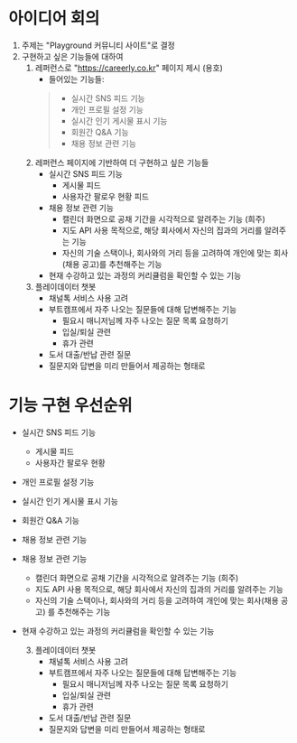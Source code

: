 # 아이디어 회의

1. 주제는 "Playground 커뮤니티 사이트"로 결정
2. 구현하고 싶은 기능들에 대하여
    1. 레퍼런스로 "https://careerly.co.kr" 페이지 제시 (용호)
        - 들어있는 기능들:
        >- 실시간 SNS 피드 기능
        >- 개인 프로필 설정 기능
        >- 실시간 인기 게시물 표시 기능
        >- 회원간 Q&A 기능
        >- 채용 정보 관련 기능
    2. 레퍼런스 페이지에 기반하여 더 구현하고 싶은 기능들
        - 실시간 SNS 피드 기능
            - 게시물 피드
            - 사용자간 팔로우 현황 피드
        - 채용 정보 관련 기능
            - 캘린더 화면으로 공채 기간을 시각적으로 알려주는 기능 (희주)
            - 지도 API 사용 목적으로, 해당 회사에서 자신의 집과의 거리를 알려주는 기능
            - 자신의 기술 스택이나, 회사와의 거리 등을 고려하여 개인에 맞는 회사(채용 공고)를 추천해주는 기능
        - 현재 수강하고 있는 과정의 커리큘럼을 확인할 수 있는 기능
    3. 플레이데이터 챗봇
        - 채널톡 서비스 사용 고려
        - 부트캠프에서 자주 나오는 질문들에 대해 답변해주는 기능
            - 필요시 매니저님께 자주 나오는 질문 목록 요청하기
            - 입실/퇴실 관련
            - 휴가 관련
        - 도서 대출/반납 관련 질문
        - 질문지와 답변을 미리 만들어서 제공하는 형태로

# 기능 구현 우선순위
- 실시간 SNS 피드 
기능
    - 게시물 피드
    - 사용자간 
팔로우 현황 
- 개인 프로필 
설정 기능
- 실시간 인기 
게시물 표시 기능
- 회원간 Q&A 기능
- 채용 정보 관련 
기능
- 채용 정보 관련 
기능
    - 캘린더 
화면으로 공채 
기간을 
시각적으로 
알려주는 기능 
(희주)
    - 지도 API 
사용 목적으로, 
해당 회사에서 
자신의 집과의 
거리를 
알려주는 기능
    - 자신의 기술 
스택이나, 
회사와의 거리 
등을 고려하여 
개인에 맞는 
회사(채용 공고)
를 추천해주는 
기능
- 현재 수강하고 
있는 과정의 
커리큘럼을 확인할 
수 있는 기능


    3. 플레이데이터 챗봇
        - 채널톡 서비스 
사용 고려
        - 부트캠프에서 
자주 나오는 
질문들에 대해 
답변해주는 기능
            - 필요시 
매니저님께 
자주 나오는 
질문 목록 
요청하기
            - 입실/퇴실 
관련
            - 휴가 관련
        - 도서 대출/반납 
관련 질문
        - 질문지와 답변을
미리 만들어서 
제공하는 형태로